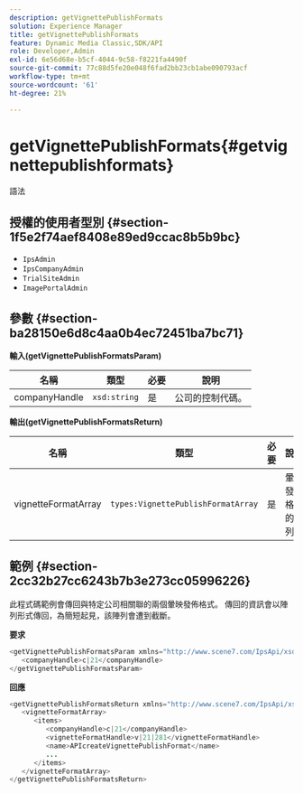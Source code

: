 ```yaml
---
description: getVignettePublishFormats
solution: Experience Manager
title: getVignettePublishFormats
feature: Dynamic Media Classic,SDK/API
role: Developer,Admin
exl-id: 6e56d68e-b5cf-4044-9c58-f8221fa4490f
source-git-commit: 77c88d5fe20e048f6fad2bb23cb1abe090793acf
workflow-type: tm+mt
source-wordcount: '61'
ht-degree: 21%

---
```


# getVignettePublishFormats{#getvignettepublishformats}

語法

## 授權的使用者型別 {#section-1f5e2f74aef8408e89ed9ccac8b5b9bc}

* `IpsAdmin`
* `IpsCompanyAdmin`
* `TrialSiteAdmin`
* `ImagePortalAdmin`

## 參數 {#section-ba28150e6d8c4aa0b4ec72451ba7bc71}

**輸入(getVignettePublishFormatsParam)**

| 名稱 | 類型 | 必要 | 說明 |
|---|---|---|---|
| companyHandle | `xsd:string` | 是 | 公司的控制代碼。 |

**輸出(getVignettePublishFormatsReturn)**

| 名稱 | 類型 | 必要 | 說明 |
|---|---|---|---|
| vignetteFormatArray | `types:VignettePublishFormatArray` | 是 | 暈映發佈格式的陣列。 |

## 範例 {#section-2cc32b27cc6243b7b3e273cc05996226}

此程式碼範例會傳回與特定公司相關聯的兩個暈映發佈格式。 傳回的資訊會以陣列形式傳回，為簡短起見，該陣列會遭到截斷。

**要求**

```java
<getVignettePublishFormatsParam xmlns="http://www.scene7.com/IpsApi/xsd/2008-01-15">
   <companyHandle>c|21</companyHandle>
</getVignettePublishFormatsParam>
```

**回應**

```java
<getVignettePublishFormatsReturn xmlns="http://www.scene7.com/IpsApi/xsd/2008-01-15">
   <vignetteFormatArray>
      <items>
         <companyHandle>c|21</companyHandle>
         <vignetteFormatHandle>v|21|281</vignetteFormatHandle>
         <name>APIcreateVignettePublishFormat</name>
         ...
      </items>
   </vignetteFormatArray>
</getVignettePublishFormatsReturn>
```
